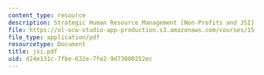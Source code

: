 ```yaml
---
content_type: resource
description: Strategic Human Resource Management [Non-Profits and JSI]
file: https://ol-ocw-studio-app-production.s3.amazonaws.com/courses/15-660-strategic-hr-management-spring-2003/d24e131c7fbe632e7fe29d73000252ec_jsi.pdf
file_type: application/pdf
resourcetype: Document
title: jsi.pdf
uid: d24e131c-7fbe-632e-7fe2-9d73000252ec
---
```

